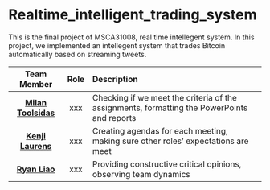# Realtime_intelligent_trading_system
This is the final project of MSCA31008, real time intellegent system. In this project, we implemented an intellegent system that trades Bitcoin automatically based on streaming tweets.

|Team Member|Role|Description|
|:---:|:-:|:-|
|[**Milan Toolsidas**](https://github.com/mtoolsidas)|xxx|Checking if we meet the criteria of the assignments, formatting the PowerPoints and reports|
|[**Kenji Laurens**](https://github.com/MinglunPan)|xxx|Creating agendas for each meeting, making sure other roles’ expectations are meet|
|[**Ryan Liao**](https://github.com/Ryan47Liao)|xxx|Providing constructive critical opinions, observing team dynamics|
